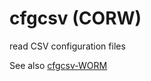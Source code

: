 # cfgcsv (CORW)
read CSV configuration files


See also [cfgcsv-WORM](https://github.com/dmparrishphd/cfgcsv-WORM)
